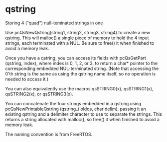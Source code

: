 # qstring
Storing 4 ("quad") null-teminated strings in one

Use pcQsNewQstring(string1, string2, string3, string4) to create a new qstring.  This will malloc() a single piece of memory to hold the 4 input strings, each terminated with a NUL.  Be sure to free() it when finished to avoid a memory leak.

Once you have a qstring, you can access its fields with pcQsGetPart (qstring, index), where index is 0, 1, 2, or 3, to return a char* pointer to the corresponding embedded NUL-terminated string.  (Note that accessing the 0'th string is the same as using the qstring name itself, so no operation is needed to access it.)

You can also equivalently use the macros qsSTRING0(x), qsSTRING1(x), qsSTRING2(x), or qsSTRING3(x).

You can concatenate the four strings embedded in a qstring using pcQsNewPrintableQstring (qstring_t oldqs, char delim), passing it an existing qstring and a delimiter character to use to separate the strings.  This returns a string allocated with malloc(), so free() it when finished to avoid a memory leak.

The naming convention is from FreeRTOS.
